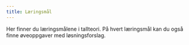 ```yaml
---
title: Læringsmål
---
```


Her finner du læringsmålene i tallteori. På hvert læringsmål kan du også finne øveoppgaver med løsningsforslag.